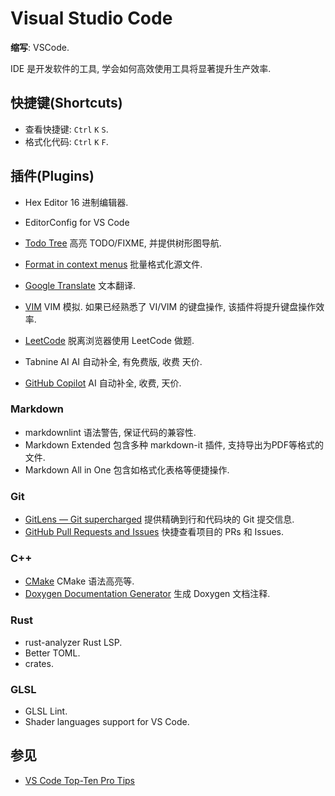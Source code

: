 # Visual Studio Code

**缩写**: VSCode.  

IDE 是开发软件的工具, 学会如何高效使用工具将显著提升生产效率.  

## 快捷键(Shortcuts)

- 查看快捷键: `Ctrl` `K` `S`.
- 格式化代码: `Ctrl` `K` `F`.

## 插件(Plugins)

- Hex Editor 16 进制编辑器.
- EditorConfig for VS Code
- [Todo Tree](https://marketplace.visualstudio.com/items?itemName=Gruntfuggly.todo-tree) 高亮 TODO/FIXME, 并提供树形图导航.
- [Format in context menus](https://marketplace.visualstudio.com/items?itemName=lacroixdavid1.vscode-format-context-menu) 批量格式化源文件.

- [Google Translate](https://marketplace.visualstudio.com/items?itemName=hancel.google-translate) 文本翻译.
- [VIM](https://marketplace.visualstudio.com/items?itemName=vscodevim.vim) VIM 模拟. 如果已经熟悉了 VI/VIM 的键盘操作, 该插件将提升键盘操作效率.
- [LeetCode](https://marketplace.visualstudio.com/items?itemName=LeetCode.vscode-leetcode) 脱离浏览器使用 LeetCode 做题.
- Tabnine AI AI 自动补全, 有免费版, 收费 天价.
- [GitHub Copilot](https://marketplace.visualstudio.com/items?itemName=GitHub.copilot) AI 自动补全, 收费, 天价.

### Markdown

- markdownlint 语法警告, 保证代码的兼容性.
- Markdown Extended 包含多种 markdown-it 插件, 支持导出为PDF等格式的文件.
- Markdown All in One 包含如格式化表格等便捷操作.

### Git

- [GitLens — Git supercharged](https://marketplace.visualstudio.com/items?itemName=eamodio.gitlens)
提供精确到行和代码块的 Git 提交信息.
- [GitHub Pull Requests and Issues](https://marketplace.visualstudio.com/items?itemName=GitHub.vscode-pull-request-github) 快捷查看项目的 PRs 和 Issues.

### C++

- [CMake](https://marketplace.visualstudio.com/items?itemName=twxs.cmake) CMake 语法高亮等.
- [Doxygen Documentation Generator](https://marketplace.visualstudio.com/items?itemName=cschlosser.doxdocgen) 生成 Doxygen 文档注释.

### Rust

- rust-analyzer Rust LSP.
- Better TOML.
- crates.

### GLSL

- GLSL Lint.
- Shader languages support for VS Code.

## 参见

- [VS Code Top-Ten Pro Tips](https://www.youtube.com/watch?v=u21W_tfPVrY)
